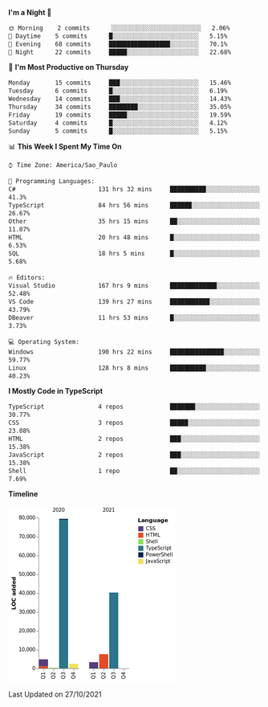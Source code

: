 <!--START_SECTION:waka-->
**I'm a Night 🦉** 

```text
🌞 Morning    2 commits      ░░░░░░░░░░░░░░░░░░░░░░░░░   2.06% 
🌆 Daytime    5 commits      █░░░░░░░░░░░░░░░░░░░░░░░░   5.15% 
🌃 Evening    68 commits     █████████████████░░░░░░░░   70.1% 
🌙 Night      22 commits     █████░░░░░░░░░░░░░░░░░░░░   22.68%

```
📅 **I'm Most Productive on Thursday** 

```text
Monday       15 commits     ███░░░░░░░░░░░░░░░░░░░░░░   15.46% 
Tuesday      6 commits      █░░░░░░░░░░░░░░░░░░░░░░░░   6.19% 
Wednesday    14 commits     ███░░░░░░░░░░░░░░░░░░░░░░   14.43% 
Thursday     34 commits     ████████░░░░░░░░░░░░░░░░░   35.05% 
Friday       19 commits     █████░░░░░░░░░░░░░░░░░░░░   19.59% 
Saturday     4 commits      █░░░░░░░░░░░░░░░░░░░░░░░░   4.12% 
Sunday       5 commits      █░░░░░░░░░░░░░░░░░░░░░░░░   5.15%

```


📊 **This Week I Spent My Time On** 

```text
⌚︎ Time Zone: America/Sao_Paulo

💬 Programming Languages: 
C#                       131 hrs 32 mins     ██████████░░░░░░░░░░░░░░░   41.3% 
TypeScript               84 hrs 56 mins      ██████░░░░░░░░░░░░░░░░░░░   26.67% 
Other                    35 hrs 15 mins      ██░░░░░░░░░░░░░░░░░░░░░░░   11.07% 
HTML                     20 hrs 48 mins      █░░░░░░░░░░░░░░░░░░░░░░░░   6.53% 
SQL                      18 hrs 5 mins       █░░░░░░░░░░░░░░░░░░░░░░░░   5.68%

🔥 Editors: 
Visual Studio            167 hrs 9 mins      █████████████░░░░░░░░░░░░   52.48% 
VS Code                  139 hrs 27 mins     ███████████░░░░░░░░░░░░░░   43.79% 
DBeaver                  11 hrs 53 mins      █░░░░░░░░░░░░░░░░░░░░░░░░   3.73%

💻 Operating System: 
Windows                  190 hrs 22 mins     ███████████████░░░░░░░░░░   59.77% 
Linux                    128 hrs 8 mins      ██████████░░░░░░░░░░░░░░░   40.23%

```

**I Mostly Code in TypeScript** 

```text
TypeScript               4 repos             ███████░░░░░░░░░░░░░░░░░░   30.77% 
CSS                      3 repos             █████░░░░░░░░░░░░░░░░░░░░   23.08% 
HTML                     2 repos             ███░░░░░░░░░░░░░░░░░░░░░░   15.38% 
JavaScript               2 repos             ███░░░░░░░░░░░░░░░░░░░░░░   15.38% 
Shell                    1 repo              ██░░░░░░░░░░░░░░░░░░░░░░░   7.69%

```


**Timeline**

![Chart not found](https://raw.githubusercontent.com/jonhoffmam/jonhoffmam/master/charts/bar_graph.png) 


 Last Updated on 27/10/2021
<!--END_SECTION:waka-->
